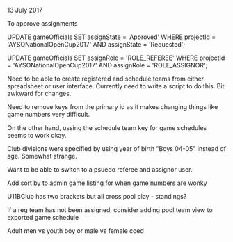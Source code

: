 13 July 2017

To approve assignments

UPDATE gameOfficials SET assignState = 'Approved' WHERE projectId = 'AYSONationalOpenCup2017' AND assignState = 'Requested';

UPDATE gameOfficials SET assignRole = 'ROLE_REFEREE' WHERE projectId = 'AYSONationalOpenCup2017' AND assignRole = 'ROLE_ASSIGNOR';

Need to be able to create registered and schedule teams from either spreadsheet or user interface.
Currently need to write a script to do this.  Bit awkward for changes.

Need to remove keys from the primary id as it makes changing things like game numbers very difficult.

On the other hand, ussing the schedule team key for game schedules seems to work okay.

Club divisions were specified by using year of birth "Boys 04-05" instead of age.  Somewhat strange.

Want to be able to switch to a psuedo referee and assignor user.

Add sort by to admin game listing for when game numbers are wonky

U11BClub has two brackets but all cross pool play - standings?

If a reg team has not been assigned, consider adding pool team view to exported game schedule

Adult men vs youth boy or male vs female
coed


